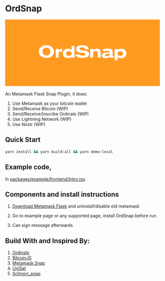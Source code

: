 # OrdSnap

![Banner](assets/banner.png)

An Metamask Flask Snap Plugin, it does:

1. Use Metamask as your bitcoin wallet
2. Send/Receive Bitcoin (WIP)
3. Send/Receive/Inscribe Ordinals (WIP)
4. Use Lightning Network (WIP)
5. Use Nostr (WIP)

## Quick Start

```bash
yarn install && yarn build:all && yarn demo:local
```

## Example code,

In [packages/example/frontend/Intro.tsx](./packages/example/frontend/Intro.tsx)

## Components and install instructions

1. [Download Metamask Flask](https://metamask.io/flask/)
   and uninstall/disable old metamask

2. Go to example page or any supported page, install OrdSnap before run

3. Can sign message afterwards

## Build With and Inspired By:

1. [Ordinals](https://ordinals.com/)
2. [BitcoinJS](https://github.com/bitcoinjs/bitcoinjs-lib)
3. [Metamask Snap](https://github.com/MetaMask/template-snap-monorepo)
4. [UniSat](https://github.com/unisat-wallet/extension)
5. [Schnorr_snap](https://github.com/neeboo/schnorr_snap)
